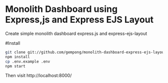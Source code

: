 # Monolith Dashboard using Express,js and Express EJS Layout
Create simple monolith dashboard express.js and express-ejs-layout

#Install
```bash
git clone git://github.com/gempong/monolith-dashboard-express-ejs-layout.git
npm install
cp .env.example .env
npm start
```

Then visit http://localhost:8000/
